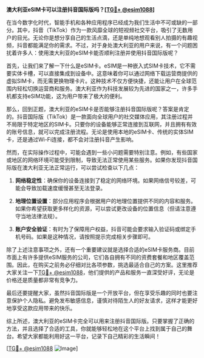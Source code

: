 **澳大利亚eSIM卡可以注册抖音国际版吗？[[TG💪+ @esim1088](https://t.me/s/esim1088)]**

在当今数字化时代，智能手机和各种应用程序已经成为我们生活中不可或缺的一部分。其中，抖音（TikTok）作为一款风靡全球的短视频社交平台，吸引了无数用户的目光。无论你是想分享自己的生活点滴，还是单纯地想观看别人拍摄的有趣视频，抖音都能满足你的需求。不过，对于身处澳大利亚的用户来说，有一个问题困扰着许多人：使用澳大利亚的eSIM卡能否顺利注册并使用抖音国际版呢？

首先，让我们来了解一下什么是eSIM卡。eSIM是一种嵌入式SIM卡技术，它不需要实体卡槽，可以直接集成到设备中。这意味着你可以通过网络下载运营商提供的虚拟SIM卡，而无需更换物理卡片。这种技术不仅方便快捷，还能让用户在全球范围内轻松切换运营商和服务。澳大利亚作为科技发展较为先进的国家之一，许多手机都支持eSIM功能，这为用户带来了极大的便利。

那么，回到正题，澳大利亚的eSIM卡是否能够注册抖音国际版呢？答案是肯定的。抖音国际版（TikTok）是一款面向全球用户的社交媒体应用，其注册过程并不局限于特定地区的SIM卡。只要你的设备能够正常连接到互联网，并且拥有有效的账号信息，就可以完成注册流程。无论是使用本地的eSIM卡、传统的实体SIM卡，还是通过Wi-Fi连接，都不会对注册抖音产生影响。

然而，在实际操作过程中，可能会遇到一些小问题需要特别注意。例如，有些国家或地区的网络环境可能受到限制，导致无法正常使用某些服务。如果你发现抖音国际版在澳大利亚无法正常运行，可以尝试检查以下几点：

1. **网络稳定性**：确保你的设备连接到了稳定的网络环境。如果网络信号较差，可能会导致加载速度缓慢甚至无法登录。
   
2. **地理位置设置**：部分应用程序会根据用户的地理位置提供不同的内容和服务。如果你希望获取更多样化的资源，可以尝试更改设备的位置信息（但请注意遵守当地法律法规）。

3. **账户安全验证**：有时为了保障用户权益，抖音可能会要求输入验证码或绑定手机号码。如果是这种情况，请按照提示完成相关步骤即可。

除了上述注意事项之外，还有一个重要建议就是选择合适的eSIM卡服务商。目前市面上有许多提供eSIM服务的公司，它们各自拥有不同的资费套餐和地区覆盖范围。因此，在购买之前务必仔细对比各项参数，挑选最适合自己的方案。这里推荐大家关注一下[TG💪+ @esim1088](https://t.me/s/esim1088)，他们提供的产品和服务一直深受好评，无论是价格还是质量都非常有竞争力。

最后还要提醒大家，虽然抖音国际版是一个开放平台，但在享受乐趣的同时也要注意保护个人隐私。避免发布敏感信息，谨慎对待陌生人的好友请求，这样才能更好地享受这款应用带来的快乐。

综上所述，澳大利亚的eSIM卡完全可以用来注册抖音国际版。只要掌握了正确的方法，并且选择了合适的工具，你就能够轻松地在这个平台上找到属于自己的舞台。希望大家都能利用好这一平台，记录下自己精彩的生活瞬间！

[[TG💪+ @esim1088](https://t.me/s/esim1088) ![Image](https://i.postimg.cc/4NQfJmqS/Snipaste-2025-05-13-00-14-12.png)]